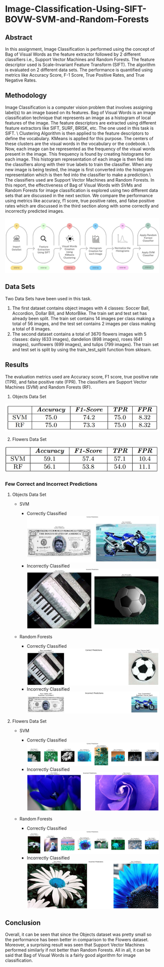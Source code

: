 # Image-Classification-Using-SIFT-BOVW-SVM-and-Random-Forests

## Abstract
In this assignment, Image Classification is performed using the concept of Bag of Visual Words as the feature extractor followed by 2 different classifiers i.e., Support Vector Machines and Random Forests. The feature descriptor used is Scale-Invariant Feature Transform (SIFT). The algorithm is evaluated on 2 different data sets. The performance is quantified using metrics like Accuracy Score, F-1 Score, True Positive Rates, and True Negative Rates.

## Methodology
Image Classification is a computer vision problem that involves assigning label(s) to an image based on its features. Bag of Visual Words is an image classification technique that represents an image as a histogram of local features of the image. The feature descriptors are extracted using different feature extractors like SIFT, SURF, BRISK, etc. The one used in this task is SIFT. \\
Clustering Algorithm is then applied to the feature descriptors to define the vocabulary. KMeans is applied for this purpose. The centers of these clusters are the visual words in the vocabulary or the codebook. \\
Now, each image can be represented as the frequency of the visual words present in the image. This frequency is found by creating histograms for each image. This histogram representation of each image is then fed into the classifiers along with their true labels to train the classifier. When any new image is being tested, the image is first converted into the histogram representation which is then fed into the classifier to make a prediction.\\
The classifiers used are Support Vector Machines and Random Forests. In this report, the effectiveness of Bag of Visual Words with SVMs and Random Forests for image classification is explored using two different data sets that are discussed in the next section. We compare the performance using metrics like accuracy, f1 score, true positive rates, and false positive rates which are discussed in the third section along with some correctly and incorrectly predicted images.

![Methodology Diagram](https://github.com/ReehaKhan/Image-Classification-Using-SIFT-BOVW-SVM-and-Random-Forests/blob/main/images/flowchart.jpg)

## Data Sets
Two Data Sets have been used in this task. 
1. The first dataset contains object images with 4 classes: Soccer Ball, Accordion, Dollar Bill, and MotorBike. The train set and test set has already been split. The train set contains 14 images per class making a total of 56 images, and the test set contains 2 images per class making a total of 8 images.
2. The second dataset contains a total of 3670 flowers images with 5 classes: daisy (633 images), dandelion (898 images), roses (641 images), sunflowers (699 images), and tulips (799 images). The train set and test set is split by using the train_test_split function from sklearn.

## Results
The evaluation metrics used are Accuracy score, F1 score, true positive rate (TPR), and false positive rate (FPR). The classifiers are Support Vector Machines (SVM) and Random Forests (RF).
1. Objects Data Set

![Evaluation Metric Scores on Objects DataSet](https://github.com/ReehaKhan/Image-Classification-Using-SIFT-BOVW-SVM-and-Random-Forests/blob/main/images/objects_metrics.jpg)

2. Flowers Data Set

![Evaluation Metric Scores on Flowers DataSet](https://github.com/ReehaKhan/Image-Classification-Using-SIFT-BOVW-SVM-and-Random-Forests/blob/main/images/flowers_metrics.jpg)


### Few Correct and Incorrect Predictions
1. Objects Data Set

    - SVM
   
        - Correctly Classified
    ![alt text](https://github.com/ReehaKhan/Image-Classification-Using-SIFT-BOVW-SVM-and-Random-Forests/blob/main/images/objects_svm_correct_pred.jpg)
        - Incorrectly Classified   
    ![alt text](https://github.com/ReehaKhan/Image-Classification-Using-SIFT-BOVW-SVM-and-Random-Forests/blob/main/images/objects_svm_wrong_pred.jpg)
    
    
    - Random Forests
    
        - Correctly Classified
    ![alt text](https://github.com/ReehaKhan/Image-Classification-Using-SIFT-BOVW-SVM-and-Random-Forests/blob/main/images/objects_rf_correct_pred.jpg)
        - Incorrectly Classified
    ![alt text](https://github.com/ReehaKhan/Image-Classification-Using-SIFT-BOVW-SVM-and-Random-Forests/blob/main/images/objects_rf_wrong_pred.jpg)
    
    
    
2. Flowers Data Set

    - SVM
    
        - Correctly Classified
    ![alt text](https://github.com/ReehaKhan/Image-Classification-Using-SIFT-BOVW-SVM-and-Random-Forests/blob/main/images/flowers_svm_correct_pred.jpg)
        - Incorrectly Classified
    ![alt text](https://github.com/ReehaKhan/Image-Classification-Using-SIFT-BOVW-SVM-and-Random-Forests/blob/main/images/flowers_svm_wrong_pred.jpg)
    
    - Random Forests
    
        - Correctly Classified
    ![alt text](https://github.com/ReehaKhan/Image-Classification-Using-SIFT-BOVW-SVM-and-Random-Forests/blob/main/images/flowers_rf_correct_pred.jpg)
        - Incorrectly Classified
    ![alt text](https://github.com/ReehaKhan/Image-Classification-Using-SIFT-BOVW-SVM-and-Random-Forests/blob/main/images/flowers_rf_wrong_pred.jpg)
    

## Conclusion
Overall, it can be seen that since the Objects dataset was pretty small so the performance has been better in comparison to the Flowers dataset. Moreover, a surprising result was seen that Support Vector Machines performed similarly if not better than Random Forests. All in all, it can be said that Bag of Visual Words is a fairly good algorithm for image classification.


